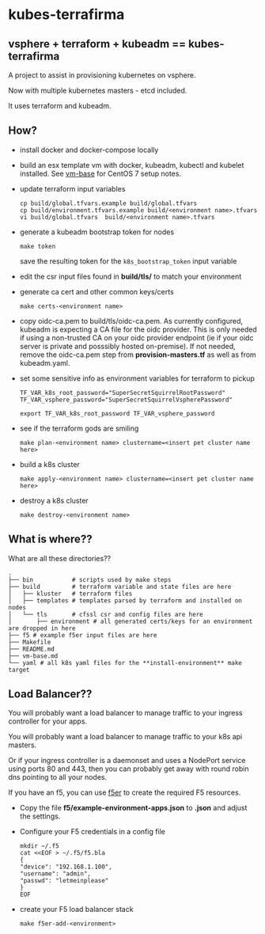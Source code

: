 # kubes-terrafirma

## vsphere + terraform + kubeadm == kubes-terrafirma

A project to assist in provisioning kubernetes on vsphere.

Now with multiple kubernetes masters - etcd included.

It uses terraform and kubeadm.

## How?

* install docker and docker-compose locally

* build an esx template vm with docker, kubeadm, kubectl and kubelet installed. See [vm-base](vm-base.md) for CentOS 7 setup notes.

* update terraform input variables 

  ```
  cp build/global.tfvars.example build/global.tfvars
  cp build/environment.tfvars.example build/<environment name>.tfvars
  vi build/global.tfvars  build/<environment name>.tfvars
  ```

* generate a kubeadm bootstrap token for nodes

  ```
  make token
  ```
  save the resulting token for the `k8s_bootstrap_token` input variable

* edit the csr input files found in **build/tls/** to match your environment

* generate ca cert and other common keys/certs

  ```
  make certs-<environment name>
  ```

* copy oidc-ca.pem to build/tls/oidc-ca.pem. As currently configured, kubeadm is expecting a CA file for the oidc provider.
  This is only needed if using a non-trusted CA on your oidc provider endpoint (ie if your oidc server is private and posssibly hosted on-premise).
  If not needed, remove the oidc-ca.pem step from **provision-masters.tf** as well as from kubeadm.yaml.

* set some sensitive info as environment variables for terraform to pickup

  ```
  TF_VAR_k8s_root_password="SuperSecretSquirrelRootPassword"
  TF_VAR_vsphere_password="SuperSecretSquirrelVspherePassword"

  export TF_VAR_k8s_root_password TF_VAR_vsphere_password
  ```

* see if the terraform gods are smiling

  ```
  make plan-<environment name> clustername=<insert pet cluster name here>
  ```

* build a k8s cluster

  ```
  make apply-<environment name> clustername=<insert pet cluster name here>
  ```

* destroy a k8s cluster

  ```
  make destroy-<environment name>
  ```

## What is where??

What are all these directories??

```
.
├── bin           # scripts used by make steps
├── build         # terraform variable and state files are here
│   ├── kluster   # terraform files
│   ├── templates # templates parsed by terraform and installed on nodes
│   └── tls       # cfssl csr and config files are here
│       ├── environment # all generated certs/keys for an environment are dropped in here
├── f5 # example f5er input files are here
├── Makefile
├── README.md
├── vm-base.md
└── yaml # all k8s yaml files for the **install-environment** make target
```


## Load Balancer??

You will probably want a load balancer to manage traffic to your ingress controller for your apps.

You will probably want a load balancer to manage traffic to your k8s api masters.

Or if your ingress controller is a daemonset and uses a NodePort service using ports 80 and 443, then you can probably get away with round robin dns pointing to all your nodes.

If you have an f5, you can use [f5er](https://github.com/pr8kerl/f5er) to create the required F5 resources.

* Copy the file **f5/example-environment-apps.json** to **<environment>.json** and adjust the settings.

* Configure your F5 credentials in a config file

  ```
  mkdir ~/.f5
  cat <<EOF > ~/.f5/f5.bla 
  {
  "device": "192.168.1.100",
  "username": "admin",
  "passwd": "letmeinplease"
  }
  EOF
  ```

* create your F5 load balancer stack

  ```
  make f5er-add-<environment>
  ```
